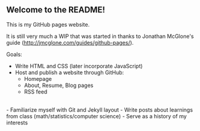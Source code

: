 ## Welcome to the README!

This is my GitHub pages website. 

It is still very much a WIP that was started in thanks to Jonathan McGlone's guide (http://jmcglone.com/guides/github-pages/).

Goals:

- Write HTML and CSS (later incorporate JavaScript)
- Host and publish a website through GitHub:
  - Homepage
  - About, Resume, Blog pages
  - RSS feed
<br>
- Familiarize myself with Git and Jekyll layout
- Write posts about learnings from class (math/statistics/computer science)
- Serve as a history of my interests
